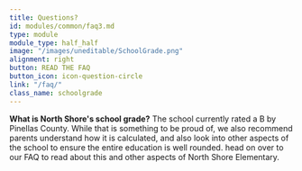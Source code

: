 ```yaml
---
title: Questions?
id: modules/common/faq3.md
type: module
module_type: half_half
image: "/images/uneditable/SchoolGrade.png"
alignment: right
button: READ THE FAQ
button_icon: icon-question-circle
link: "/faq/"
class_name: schoolgrade
---
```

<p><strong>What is North Shore's school grade?</strong> The school currently rated a B by Pinellas County. While that is something to be proud of, we also recommend parents understand how it is calculated, and also look into other aspects of the school to ensure the entire education is well rounded. head on over to our FAQ to read about this and other aspects of North Shore Elementary.</p>
